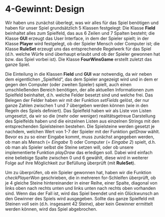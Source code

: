 # 4-Gewinnt: Design


Wir haben uns zunächst überlegt, was wir alles für das Spiel benötigen und haben für unser Spiel grundsätzlich 5 Klassen festgelegt: Die Klasse **Field** beinhaltet alles zum Spielfeld, das aus 6 Zeilen und 7 Spalten besteht; die Klasse **GUI** erzeugt das User Interface, in dem der Spieler spielt; in der Klasse **Player** wird festgelegt, ob der Spieler Mensch oder Computer ist; die Klasse **RuleSet** erzeugt uns das entsprechende Regelwerk für das Spiel (d.h. welche Würfe sind überhaupt erlaubt und ob der Spieler gewonnen hat bzw. das Spiel vorbei ist). Die Klasse **FourWinsGame** erstellt zuletzt das ganze Spiel.

Die Einteilung in die Klassen **Field** und **GUI** war notwendig, da wir neben dem eigentlichen „Spielfeld“, das dem Spieler angezeigt wird und in dem er gegen den Computer (oder zweiten Spieler) spielt, auch einen umschließenden Bereich benötigen, der alle aktuellen Informationen zum Spielfeld beinhaltet, d.h. welche Felder besetzt sind und welche frei. Das Belegen der Felder haben wir mit der Funktion *setFields* gelöst, der nur ganze Zahlen zwischen 1 und 7 übergeben werden können (wie in den Regeln des Spiels definiert). Das Spielfeld haben wir als Liste von Listen umgesetzt, da wir so die (mehr oder weniger) realitätsgetreue Darstellung des Spielfelds haben und die einzelnen Listen aus einzelnen Strings mit den entsprechenden Spielsteinen bestehen. Die Spielsteine werden gesetzt je nachdem, welchen Wert von 1-7 der Spieler mit der Funktion *getDraw* wählt. 
Bevor es zu so einer Eingabe kommt, muss zunächst angegeben werden, ob man als Mensch (= *Eingabe 1*) oder Computer (= *Eingabe 2*) spielt, d.h. ob man als Spieler selbst die Steine setzen will, oder ob unsere implementierte Funktion *playDraw* das erledigen soll. Dabei wird einfach eine beliebige Spalte zwischen 0 und 6 gewählt, diese wird in weiterer Folge auf ihre Möglichkeit zur Befüllung überprüft (mit **RuleSet**). 

Um zu überprüfen, ob ein Spieler gewonnen hat, haben wir die Funktion *checkPlayerWon* geschrieben, die in mehreren for-Schleifen überprüft, ob je 4 gleiche Steine hintereinander in einer Reihe, einer Spalte, diagonal von links oben nach rechts unten und links unten nach rechts oben vorhanden sind. Wenn das der Fall ist, wird das Spiel beendet und ein Glückwunsch an den Gewinner des Spiels wird ausgegeben. Sollte das ganze Spielfeld mit Steinen voll sein (d.h. insgesamt 42 Steine), aber kein Gewinner ermittelt werden können, wird das Spiel abgebrochen. 

